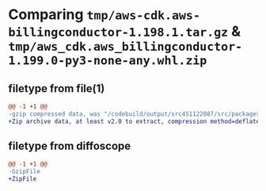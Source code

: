 # Comparing `tmp/aws-cdk.aws-billingconductor-1.198.1.tar.gz` & `tmp/aws_cdk.aws_billingconductor-1.199.0-py3-none-any.whl.zip`

## filetype from file(1)

```diff
@@ -1 +1 @@
-gzip compressed data, was "/codebuild/output/src451122087/src/packages/@aws-cdk/aws-billingconductor/dist/python/aws-cdk.aws-billingconductor-1.198.1.tar", last modified: Tue Mar 28 21:36:39 2023, max compression
+Zip archive data, at least v2.0 to extract, compression method=deflate
```

## filetype from diffoscope

```diff
@@ -1 +1 @@
-GzipFile
+ZipFile
```

